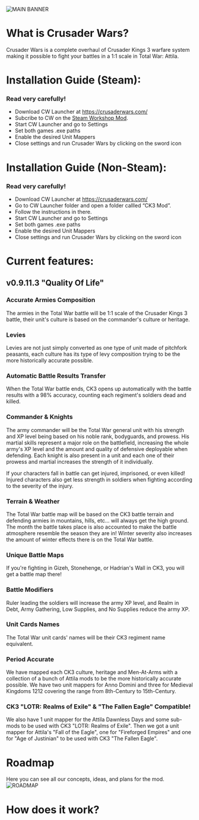![MAIN BANNER](https://i.imgur.com/6Z9IfPm.png)
# What is Crusader Wars?
Crusader Wars is a complete overhaul of Crusader Kings 3 warfare system making it possible to fight your battles in a 1:1 scale in Total War: Attila.
# Installation Guide (Steam):
### Read very carefully!
* Download CW Launcher at https://crusaderwars.com/
* Subcribe to CW on the [Steam Workshop Mod](https://steamcommunity.com/sharedfiles/filedetails/?id=2977969008).
* Start CW Launcher and go to Settings
* Set both games .exe paths
* Enable the desired Unit Mappers
* Close settings and run Crusader Wars by clicking on the sword icon
# Installation Guide (Non-Steam):
### Read very carefully!
* Download CW Launcher at https://crusaderwars.com/
* Go to CW Launcher folder and open a folder callled “CK3 Mod”.
* Follow the instructions in there.
* Start CW Launcher and go to Settings
* Set both games .exe paths
* Enable the desired Unit Mappers
* Close settings and run Crusader Wars by clicking on the sword icon
# Current features:
## v0.9.11.3 "Quality Of Life"
### Accurate Armies Composition
The armies in the Total War battle will be 1:1 scale of the Crusader Kings 3 battle, their unit's culture is based on the commander's culture or heritage.
### Levies
Levies are not just simply converted as one type of unit made of pitchfork peasants, each culture has its type of levy composition trying to be the more historically accurate possible.
### Automatic Battle Results Transfer
When the Total War battle ends, CK3 opens up automatically with the battle results with a 98% accuracy, counting each regiment's soldiers dead and killed.
### Commander & Knights
The army commander will be the Total War general unit with his strength and XP level being based on his noble rank, bodyguards, and prowess.
His martial skills represent a major role on the battlefield, increasing the whole army's XP level and the amount and quality of defensive deployable when defending.
Each knight is also present in a unit and each one of their prowess and martial increases the strength of it individually.

If your characters fall in battle can get injured, imprisoned, or even killed!
Injured characters also get less strength in soldiers when fighting according to the severity of the injury.
### Terrain & Weather
The Total War battle map will be based on the CK3 battle terrain and defending armies in mountains, hills, etc... will always get the high ground.
The month the battle takes place is also accounted to make the battle atmosphere resemble the season they are in!
Winter severity also increases the amount of winter effects there is on the Total War battle.
### Unique Battle Maps
If you're fighting in Gizeh, Stonehenge, or Hadrian's Wall in CK3, you will get a battle map there!
### Battle Modifiers
Ruler leading the soldiers will increase the army XP level, and Realm in Debt, Army Gathering, Low Supplies, and No Supplies reduce the army XP.
### Unit Cards Names
The Total War unit cards' names will be their CK3 regiment name equivalent.
### Period Accurate
We have mapped each CK3 culture, heritage and Men-At-Arms with a collection of a bunch of Attila mods to be the more historically accurate possible. We have two unit mappers for Anno Domini and three for Medieval Kingdoms 1212 covering the range from 8th-Century to 15th-Century.
### CK3 "LOTR: Realms of Exile" & "The Fallen Eagle" Compatible!
We also have 1 unit mapper for the Attila Dawnless Days and some sub-mods to be used with CK3 "LOTR: Realms of Exile".
Then we got a unit mapper for Attila's "Fall of the Eagle", one for "Fireforged Empires" and one for "Age of Justinian" to be used with CK3 "The Fallen Eagle".
# Roadmap
Here you can see all our concepts, ideas, and plans for the mod.
![ROADMAP](https://i.imgur.com/BKru2vr.png)

# How does it work?
